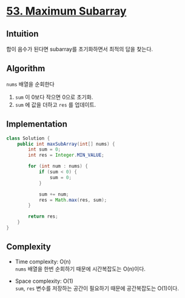# [53. Maximum Subarray](https://leetcode.com/problems/maximum-subarray/description/)

## Intuition
합이 음수가 된다면 subarray를 초기화하면서 최적의 답을 찾는다.

## Algorithm
```nums``` 배열을 순회한다
1. ```sum``` 이 0보다 작으면 0으로 초기화.
2. ```sum``` 에 값을 더하고 ```res``` 를 업데이트.

## Implementation
```java
class Solution {
    public int maxSubArray(int[] nums) {
        int sum = 0;
        int res = Integer.MIN_VALUE;

        for (int num : nums) {
            if (sum < 0) {
                sum = 0;
            }

            sum += num;
            res = Math.max(res, sum);
        }

        return res;
    }
}
```

## Complexity
- Time complexity: O(n)   
```nums``` 배열을 한번 순회하기 때문에 시간복잡도는 O(n)이다.

- Space complexity: O(1)   
```sum```, ```res``` 변수를 저장하는 공간이 필요하기 때문에 공간복잡도는 O(1)이다.
